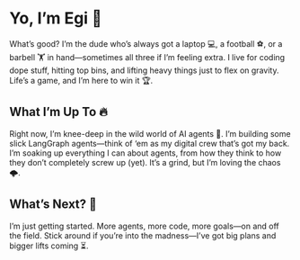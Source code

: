 # Yo, I’m Egi 💪

What’s good? I’m the dude who’s always got a laptop 💻, a football ⚽, or a barbell 🏋️ in hand—sometimes all three if I’m feeling extra. I live for coding dope stuff, hitting top bins, and lifting heavy things just to flex on gravity. Life’s a game, and I’m here to win it 🏆.

## What I’m Up To 🔥

Right now, I’m knee-deep in the wild world of AI agents 🤖. I’m building some slick LangGraph agents—think of ‘em as my digital crew that’s got my back. I’m soaking up everything I can about agents, from how they think to how they don’t completely screw up (yet). It’s a grind, but I’m loving the chaos 🌩️.

## What’s Next? 🚀

I’m just getting started. More agents, more code, more goals—on and off the field. Stick around if you’re into the madness—I’ve got big plans and bigger lifts coming ⏳.

<!--
**Eggmen11/Eggmen11** is a ✨ _special_ ✨ repository because its `README.md` (this file) appears on your GitHub profile.

Here are some ideas to get you started:

- 🔭 I’m currently working on ...
- 🌱 I’m currently learning ...
- 👯 I’m looking to collaborate on ...
- 🤔 I’m looking for help with ...
- 💬 Ask me about ...
- 📫 How to reach me: ...
- 😄 Pronouns: ...
- ⚡ Fun fact: ...
-->
